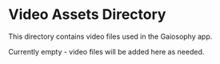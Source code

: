 # Video Assets Directory

This directory contains video files used in the Gaiosophy app.

Currently empty - video files will be added here as needed.
